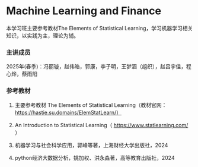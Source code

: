 # Machine Learning and Finance

本学习班主要参考教材The Elements of Statistical Learning，学习机器学习相关知识，以实践为主，理论为辅。

### 主讲成员

2025年(春季)：冯丽璇，赵伟皓，郭康，李子明，王梦涵（组织），赵吕宇佳，程心烨，蔡雨阳

### 参考教材

1. 主要参考教材 The Elements of Statistical Learning（教材官网：https://hastie.su.domains/ElemStatLearn/）

2. An Introduction to Statistical Learning（ https://www.statlearning.com/ ）

3. 机器学习与社会科学应用，郭峰等著，上海财经大学出版社，2024

4. python经济大数据分析，姚加权、洪永淼著，高等教育出版社，2024

